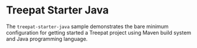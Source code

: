 # Treepat Starter Java

The `treepat-starter-java` sample demonstrates the bare minimum configuration for getting started a Treepat project using Maven build system and Java programming language.
